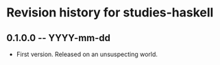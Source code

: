 # Revision history for studies-haskell

## 0.1.0.0 -- YYYY-mm-dd

* First version. Released on an unsuspecting world.
